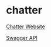 # chatter

[Chatter Website](https://chatter-app-v1.glitch.me/)

[Swagger API](https://chatter-app-v1.glitch.me/documentation)
